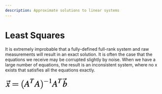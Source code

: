 ```yaml
---
description: Approximate solutions to linear systems
---
```


# Least Squares

It is extremely improbable that a fully-defined full-rank system and raw measurements will result in an exact solution. It is often the case that the equations we receive may be corrupted slightly by noise. When we have a large number of equations, the result is an inconsistent system, where no x exists that satisfies all the equations exactly. 



![](../.gitbook/assets/image.png)

